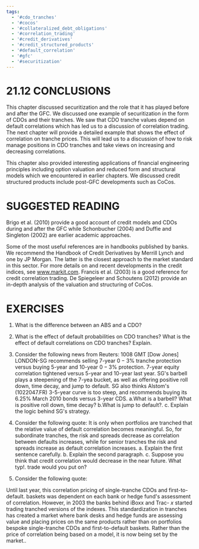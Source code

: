 ```yaml
---
tags:
  - '#cdo_tranches'
  - '#cocos'
  - '#collateralized_debt_obligations'
  - '#correlation_trading'
  - '#credit_derivatives'
  - '#credit_structured_products'
  - '#default_correlation'
  - '#gfc'
  - '#securitization'
---
```

# 21.12 CONCLUSIONS  

This chapter discussed securitization and the role that it has played before and after the GFC. We discussed one example of securitization in the form of CDOs and their tranches. We saw that CDO tranche values depend on default correlations which has led us to a discussion of correlation trading. The next chapter will provide a detailed example that shows the effect of correlation on tranche prices. This will lead us to a discussion of how to risk manage positions in CDO tranches and take views on increasing and decreasing correlations.  

This chapter also provided interesting applications of financial engineering principles including option valuation and reduced form and structural models which we encountered in earlier chapters. We discussed credit structured products include post-GFC developments such as CoCos.  

# SUGGESTED READING  

Brigo et al. (2010) provide a good account of credit models and CDOs during and after the GFC while Schonbucher (2004) and Duffie and Singleton (2002) are earlier academic approaches.  

Some of the most useful references are in handbooks published by banks. We recommend the Handbook of Credit Derivatives by Merrill Lynch and one by JP Morgan. The latter is the closest approach to the market standard in this sector. For more details on and recent developments in the credit indices, see www.markit.com. Francis et al. (2003) is a good reference for credit correlation trading. De Spiegeleer and Schoutens (2012) provide an in-depth analysis of the valuation and structuring of CoCos.  

# EXERCISES  

1. What is the difference between an ABS and a CDO?   
2. What is the effect of default probabilities on CDO tranches? What is the effect of default correlations on CDO tranches? Explain.   
3. Consider the following news from Reuters: 1008 GMT [Dow Jones] LONDON-SG recommends selling 7-year $0{-}3\%$ tranche protection versus buying 5-year and 10-year $0{-}3\%$ protection. 7-year equity correlation tightened versus 5-year and 10-year last year. SG's barbell plays a steepening of the 7-yea bucket, as well as offering positive roll down, time decay, and jump to default. SG also thinks Alstom's (1022047.FR) 3-5-year curve is too steep, and recommends buying its $6.25\%$ March 2010 bonds versus 3-year CDS. a.What is a barbell? What is positive roll down, time decay? b.What is jump to default?. c. Explain the logic behind SG's strategy.   
4. Consider the following quote: It is only when portfolios are tranched that the relative value of default correlation becomes meaningful. So, for subordinate tranches, the risk and spreads decrease as correlation between defaults increases, while for senior tranches the risk and spreads increase as default correlation increases. a. Explain the first sentence carefully. b. Explain the second paragraph. c. Suppose you think that credit correlation would decrease in the near future. What typ!. trade would you put on?  

5. Consider the following quote:  

Until last year, this correlation pricing of single-tranche CDOs and first-to-default. baskets was dependent on each bank or hedge fund's assessment of correlation. However, in 2003 the banks behind iBoxx and Trac- $x$ started trading tranched versions of the indexes. This standardization in tranches has created a market where bank desks and hedge funds are assessing value and placing prices on the same products rather than on portfolios bespoke single-tranche CDOs and first-to-default baskets. Rather than the price of correlation being based on a model, it is now being set by the market..  
